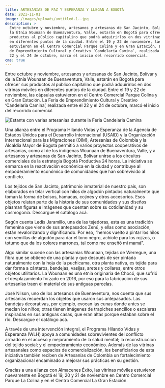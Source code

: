 ```yaml
---
title: ARTESANÍAS DE PAZ Y ESPERANZA Y LLEGAN A BOGOTÁ
date: 2021-11-01
image: /images/uploads/untitled-1-.jpg
description: >
  Entre octubre y noviembre, artesanos y artesanas de San Jacinto, Bolívar y de
  la Etnia Wounaan de Buenaventura, Valle, estarán en Bogotá para ofrecer sus
  productos al público capitalino que podrá adquirirlos en dos vitrinas móviles
  en diferentes puntos de la ciudad. Entre el 19 y 22 de noviembre, las cápsulas
  estuvieron en el Centro Comercial Parque Colina y en Gran Estación. La Feria
  de Emprendimiento Cultural y Creativo ‘Candelaria Camina’, realizada entre el
  22 y el 24 de octubre, marcó el inicio del recorrido comercial.
cms: true
---
```

Entre octubre y noviembre, artesanos y artesanas de San Jacinto, Bolívar y de la Etnia Wounaan de Buenaventura, Valle, estarán en Bogotá para ofrecer sus productos al público capitalino que podrá adquirirlos en dos vitrinas móviles en diferentes puntos de la ciudad. Entre el 19 y 22 de noviembre, las cápsulas estuvieron en el Centro Comercial Parque Colina y en Gran Estación. La Feria de Emprendimiento Cultural y Creativo ‘Candelaria Camina’, realizada entre el 22 y el 24 de octubre, marcó el inicio del recorrido comercial.

![Estante con varias artesanias durante la Feria Candelaria Camina](https://lh5.googleusercontent.com/KwZNax8x1HpzIh6-ccG6Sz_2uizVEeA4KQoil9ZVmR4fc4K6Z2hzMjRt9y05MNHJOzKR5D88Sw2l2Eh2ihY5IbYIXNTCRx9TCMXaNTymqWRl2q0MnJtZ-BXvh5kbtxy5xFxzgAjz "Estante con varias artesanias durante la Feria Candelaria Camina")

Una alianza entre el Programa Hilando Vidas y Esperanza de la Agencia de Estados Unidos para el Desarrollo Internacional (USAID) y la Organización Internacional para las Migraciones (OIM), Artesanías de Colombia y la Alcaldía Mayor de Bogotá permitió a varios proyectos cooperativos de artesanías, como al de los indígenas Wounaan de Buenaventura, Valle, y a artesanos y artesanas de San Jacinto, Bolívar unirse a los circuitos comerciales de la estrategia Bogotá Productiva 24 horas. La iniciativa se enmarca en la reactivación económica en la ciudad y contribuye al empoderamiento económico de comunidades que han sobrevivido al conflicto.

Los tejidos de San Jacinto, patrimonio inmaterial de nuestro país, son elaborados en telar vertical con hilos de algodón pintados naturalmente que toman la forma de bolsos, hamacas, cojines y otros accesorios. Esos objetos relatan parte de la historia de sus comunidades y sus diseños plasman figuras e imágenes que cuentan sobre su cotidianidad y su cosmogonía. Descargue el catálogo acá.

Según cuenta Ledis Jaramillo, una de las tejedoras, esta es una tradición femenina que viene de sus antepasados Zenú, y ellas como asociación, están revalorizando y dignificando. Por eso, “hemos vuelto a pintar los hilos con semillas de algodón para dar el tono negro, achiote para los rojizos, o totumo que da los colores marrones, tal como me enseñó mi mamá”.

Algo similar sucede con las artesanías Wounaan, tejidas de Werregue, una fibra que se obtiene de una planta y que después de ser pintada naturalmente con la hoja de la puchicama, otra planta nativa, es tejida para dar forma a cántaros, bandejas, vasijas, aretes y collares, entre otros objetos utilitarios. La Wounaan es una etnia originaria de Chocó, que sufrió el desplazamiento forzado en 2016, por eso para la fabricación de sus artesanías traen el material de sus antiguas parcelas.

José Nilson, uno de los artesanos de Buenaventura, nos cuenta que sus artesanías recuerdan los objetos que usaron sus antepasados. Las bandejas decorativas, por ejemplo, evocan las cunas donde antes se mecían los niños; otras tienen imágenes de trapiches sencillos o escaleras inspiradas en sus antiguas casas, que eran altas porque estaban sobre el río. Descargue el catálogo acá.

A través de una intervención integral, el Programa Hilando Vidas y Esperanza (WLH) apoya a comunidades sobrevivientes del conflicto armado en el acceso y mejoramiento de la salud mental; la reconstrucción del tejido social; y el empoderamiento económico. Además de las vitrinas artesanales como espacios de comercialización, los beneficiarios de esta iniciativa también reciben de Artesanías de Colombia un fortalecimiento organizacional encaminado a mejorar sus prácticas en su gestión.

Gracias a una alianza con Almacenes Éxito, las vitrinas móviles estuvieron nuevamente en Bogotá el 19, 20 y 21 de noviembre en Centro Comercial Parque La Colina y en el Centro Comercial La Gran Estación.
